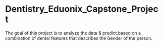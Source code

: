 # Dentistry_Eduonix_Capstone_Project
The goal of this project is to analyze the data &amp; predict,based on a combination of dental features that describes the Gender of the person.
